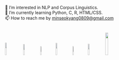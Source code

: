 🚀 I’m interested in NLP and Corpus Linguistics.
<br/>🌱 I’m currently learning Python, C, R, HTML/CSS.
<br/>📫 How to reach me by minseokyang0809@gmail.com 
<br><br/><br>
<a href="https://odanttoi.tistory.com/"><img src="https://img.shields.io/badge/Tistory-000000?style=for-the-badge&logo=Tistory&logoColor=white" width=10.3%></a>&nbsp;
<a href="https://minseok0809.github.io/"><img src="https://img.shields.io/badge/Github-181717?style=for-the-badge&logo=Github&logoColor=white" width=9.7%></a>&nbsp;
<a href="https://blog.naver.com/cyc04276/"><img src="https://img.shields.io/badge/Naver-03C75A?style=for-the-badge&logo=Naver&logoColor=white" width=8.7%></a>&nbsp;
<a href="https://twitter.com/mseokyang"><img src="https://img.shields.io/badge/Twitter-1D9BF0?style=for-the-badge&logo=Twitter&logoColor=white" width=10.2%></a>
<a href="https://rpubs.com/minseok0809/"><img src="https://img.shields.io/badge/RPubs-276DC3?style=for-the-badge&logo=R&logoColor=white" width=8.7%></a>&nbsp;
<a href="https://wandb.ai/minseok0809"><img src="https://img.shields.io/badge/WandB-000000?style=for-the-badge&logo=weightsandbiases&logoColor=#FFBE00" width=9.8%></a>&nbsp;
<a href="https://huggingface.co/minseok0809"><img src="https://img.shields.io/badge/%F0%9F%A4%97%20Hugging%20Face-Spaces" width=13.8%></a>





